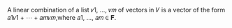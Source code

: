 A linear combination of a list 𝑣1, …, 𝑣𝑚 of vectors in 𝑉 is a vector of the form 𝑎1𝑣1 + ⋯ + 𝑎𝑚𝑣𝑚,where 𝑎1, …, 𝑎𝑚 ∈ 𝐅.